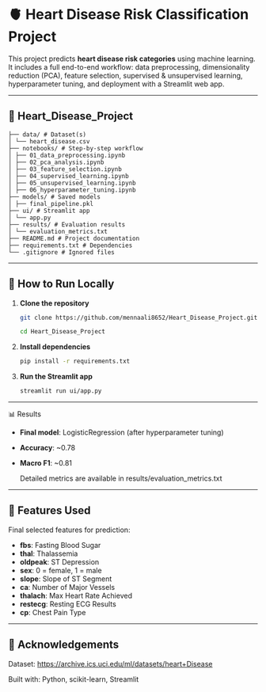 # 🫀 Heart Disease Risk Classification Project

This project predicts **heart disease risk categories** using machine learning.  
It includes a full end-to-end workflow: data preprocessing, dimensionality reduction (PCA), feature selection, supervised & unsupervised learning, hyperparameter tuning, and deployment with a Streamlit web app.

---
## 📁 Heart_Disease_Project 

``` 
├── data/ # Dataset(s) 
│ └── heart_disease.csv 
├── notebooks/ # Step-by-step workflow 
│ ├── 01_data_preprocessing.ipynb 
│ ├── 02_pca_analysis.ipynb 
│ ├── 03_feature_selection.ipynb 
│ ├── 04_supervised_learning.ipynb 
│ ├── 05_unsupervised_learning.ipynb 
│ ├── 06_hyperparameter_tuning.ipynb 
├── models/ # Saved models 
│ ├── final_pipeline.pkl 
├── ui/ # Streamlit app 
│ └── app.py 
├── results/ # Evaluation results 
│ └── evaluation_metrics.txt 
├── README.md # Project documentation 
├── requirements.txt # Dependencies 
└── .gitignore # Ignored files 
```

---

## 🚀 How to Run Locally

1. **Clone the repository**
   ```bash
   git clone https://github.com/mennaali8652/Heart_Disease_Project.git

   cd Heart_Disease_Project

2. **Install dependencies**
    ```bash
    pip install -r requirements.txt

3. **Run the Streamlit app**
    ```bash
    streamlit run ui/app.py

---
📊 Results

- **Final model**: LogisticRegression (after hyperparameter tuning)

- **Accuracy**: ~0.78

- **Macro F1**: ~0.81

    Detailed metrics are available in results/evaluation_metrics.txt

---

## 🧠 Features Used
Final selected features for prediction:

- **fbs**: Fasting Blood Sugar  
- **thal**: Thalassemia  
- **oldpeak**: ST Depression  
- **sex**: 0 = female, 1 = male  
- **slope**: Slope of ST Segment  
- **ca**: Number of Major Vessels  
- **thalach**: Max Heart Rate Achieved  
- **restecg**: Resting ECG Results  
- **cp**: Chest Pain Type

---

## 🙌 Acknowledgements
Dataset: https://archive.ics.uci.edu/ml/datasets/heart+Disease

Built with: Python, scikit-learn, Streamlit